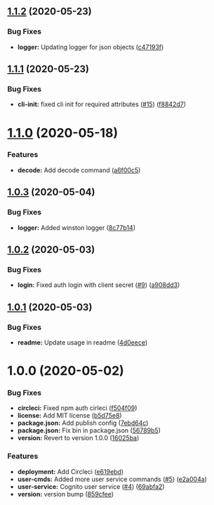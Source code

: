 ## [1.1.2](https://github.com/sungly/cognito-cli/compare/v1.1.1...v1.1.2) (2020-05-23)


### Bug Fixes

* **logger:** Updating logger for json objects ([c47193f](https://github.com/sungly/cognito-cli/commit/c47193f1c3da115264a7a31b01b0bb330e8d00a5))

## [1.1.1](https://github.com/sungly/cognito-cli/compare/v1.1.0...v1.1.1) (2020-05-23)


### Bug Fixes

* **cli-init:** fixed cli init for required attributes ([#15](https://github.com/sungly/cognito-cli/issues/15)) ([f8842d7](https://github.com/sungly/cognito-cli/commit/f8842d77890475a6ca24822f88f276afccf64b04))

# [1.1.0](https://github.com/sungly/cognito-cli/compare/v1.0.3...v1.1.0) (2020-05-18)


### Features

* **decode:** Add decode command ([a6f00c5](https://github.com/sungly/cognito-cli/commit/a6f00c59d7f4a8f149abfd9e179b6819465291e5))

## [1.0.3](https://github.com/sungly/cognito-cli/compare/v1.0.2...v1.0.3) (2020-05-04)


### Bug Fixes

* **logger:** Added winston logger ([8c77b14](https://github.com/sungly/cognito-cli/commit/8c77b14abfc7a8c095c54f39f3fd7f4f9516b526))

## [1.0.2](https://github.com/sungly/cognito-cli/compare/v1.0.1...v1.0.2) (2020-05-03)


### Bug Fixes

* **login:** Fixed auth login with client secret ([#9](https://github.com/sungly/cognito-cli/issues/9)) ([a908dd3](https://github.com/sungly/cognito-cli/commit/a908dd38ac52a58ce8c9faca2fb7b0eb73c8bda4))

## [1.0.1](https://github.com/sungly/cognito-cli/compare/v1.0.0...v1.0.1) (2020-05-03)


### Bug Fixes

* **readme:** Update usage in readme ([4d0eece](https://github.com/sungly/cognito-cli/commit/4d0eece05b2708cc9a1236c94b03cc4ef5dbfbcb))

# 1.0.0 (2020-05-02)


### Bug Fixes

* **circleci:** Fixed npm auth cirleci ([f504f09](https://github.com/sungly/cognito-cli/commit/f504f0912fcf9e08ad5eff3bdac94d3e088cd6c1))
* **license:** Add MIT license ([b5d75e8](https://github.com/sungly/cognito-cli/commit/b5d75e807449341d24b2f188798f03fc0656cd20))
* **package.json:** Add publish config ([7ebd64c](https://github.com/sungly/cognito-cli/commit/7ebd64c4020887a3b24c8c785b02ed1d6dc0c817))
* **package.json:** Fix bin in package.json ([56789b5](https://github.com/sungly/cognito-cli/commit/56789b5933d2e357b7f7758a22720a9b58c74f69))
* **version:** Revert to version 1.0.0 ([16025ba](https://github.com/sungly/cognito-cli/commit/16025ba420b3f326e4bdafb3fef458919c35c8f2))


### Features

* **deployment:** Add Circleci ([e619ebd](https://github.com/sungly/cognito-cli/commit/e619ebdcc508128808179aaf35b3a934a8eb8c3c))
* **user-cmds:** Added more user service commands ([#5](https://github.com/sungly/cognito-cli/issues/5)) ([e2a004a](https://github.com/sungly/cognito-cli/commit/e2a004a19fc748e7c84624bc62d4490f6dcc1f9e))
* **user-service:** Cognito user service ([#4](https://github.com/sungly/cognito-cli/issues/4)) ([69abfa2](https://github.com/sungly/cognito-cli/commit/69abfa2e51dbb59bae464aa1feb4c42869972071))
* **version:** version bump ([859cfee](https://github.com/sungly/cognito-cli/commit/859cfeefb1b225980130f1691d186b307e6ed762))
